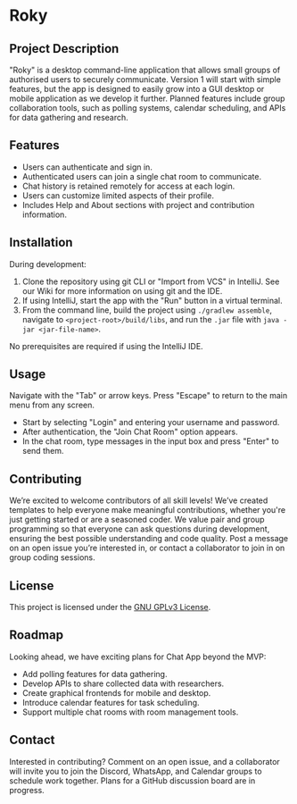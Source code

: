 
# Roky

## Project Description
"Roky" is a desktop command-line application that allows small groups of authorised users to securely communicate. Version 1 will start with simple features, but the app is designed to easily grow into a GUI desktop or mobile application as we develop it further. Planned features include group collaboration tools, such as polling systems, calendar scheduling, and APIs for data gathering and research.

## Features
- Users can authenticate and sign in.
- Authenticated users can join a single chat room to communicate.
- Chat history is retained remotely for access at each login.
- Users can customize limited aspects of their profile.
- Includes Help and About sections with project and contribution information.

## Installation
During development:
1. Clone the repository using git CLI or "Import from VCS" in IntelliJ. See our Wiki for more information on using git and the IDE.
2. If using IntelliJ, start the app with the "Run" button in a virtual terminal.
3. From the command line, build the project using `./gradlew assemble`, navigate to `<project-root>/build/libs`, and run the `.jar` file with `java -jar <jar-file-name>`.

No prerequisites are required if using the IntelliJ IDE.

## Usage
Navigate with the "Tab" or arrow keys. Press "Escape" to return to the main menu from any screen.
- Start by selecting "Login" and entering your username and password.
- After authentication, the "Join Chat Room" option appears.
- In the chat room, type messages in the input box and press "Enter" to send them.

## Contributing
We’re excited to welcome contributors of all skill levels! We’ve created templates to help everyone make meaningful contributions, whether you're just getting started or are a seasoned coder. We value pair and group programming so that everyone can ask questions during development, ensuring the best possible understanding and code quality. Post a message on an open issue you’re interested in, or contact a collaborator to join in on group coding sessions.

## License
This project is licensed under the [GNU GPLv3 License](https://www.gnu.org/licenses/gpl-3.0.en.html).

## Roadmap
Looking ahead, we have exciting plans for Chat App beyond the MVP:
- Add polling features for data gathering.
- Develop APIs to share collected data with researchers.
- Create graphical frontends for mobile and desktop.
- Introduce calendar features for task scheduling.
- Support multiple chat rooms with room management tools.

## Contact
Interested in contributing? Comment on an open issue, and a collaborator will invite you to join the Discord, WhatsApp, and Calendar groups to schedule work together. Plans for a GitHub discussion board are in progress.
